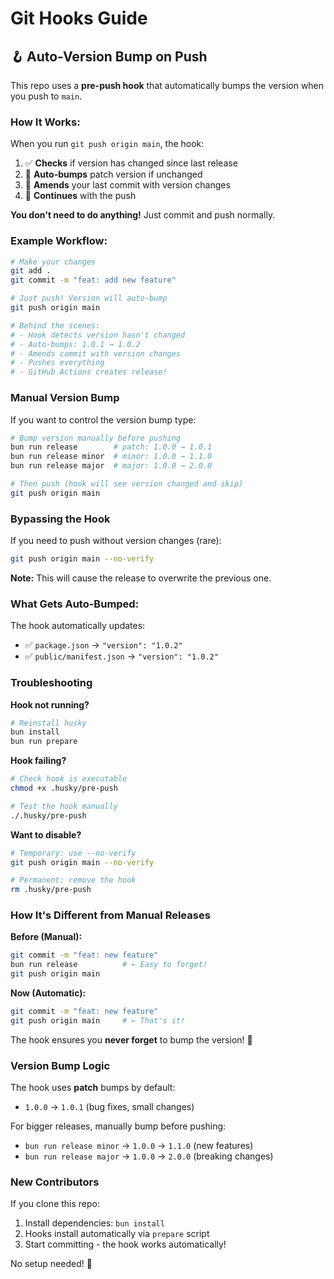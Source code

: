 # Git Hooks Guide

## 🪝 Auto-Version Bump on Push

This repo uses a **pre-push hook** that automatically bumps the version when you push to `main`.

### How It Works:

When you run `git push origin main`, the hook:

1. ✅ **Checks** if version has changed since last release
2. 🤖 **Auto-bumps** patch version if unchanged
3. 📝 **Amends** your last commit with version changes
4. 🚀 **Continues** with the push

**You don't need to do anything!** Just commit and push normally.

### Example Workflow:

```bash
# Make your changes
git add .
git commit -m "feat: add new feature"

# Just push! Version will auto-bump
git push origin main

# Behind the scenes:
# - Hook detects version hasn't changed
# - Auto-bumps: 1.0.1 → 1.0.2
# - Amends commit with version changes
# - Pushes everything
# - GitHub Actions creates release!
```

### Manual Version Bump

If you want to control the version bump type:

```bash
# Bump version manually before pushing
bun run release        # patch: 1.0.0 → 1.0.1
bun run release minor  # minor: 1.0.0 → 1.1.0  
bun run release major  # major: 1.0.0 → 2.0.0

# Then push (hook will see version changed and skip)
git push origin main
```

### Bypassing the Hook

If you need to push without version changes (rare):

```bash
git push origin main --no-verify
```

**Note:** This will cause the release to overwrite the previous one.

### What Gets Auto-Bumped:

The hook automatically updates:
- ✅ `package.json` → `"version": "1.0.2"`
- ✅ `public/manifest.json` → `"version": "1.0.2"`

### Troubleshooting

**Hook not running?**
```bash
# Reinstall husky
bun install
bun run prepare
```

**Hook failing?**
```bash
# Check hook is executable
chmod +x .husky/pre-push

# Test the hook manually
./.husky/pre-push
```

**Want to disable?**
```bash
# Temporary: use --no-verify
git push origin main --no-verify

# Permanent: remove the hook
rm .husky/pre-push
```

### How It's Different from Manual Releases

**Before (Manual):**
```bash
git commit -m "feat: new feature"
bun run release          # ← Easy to forget!
git push origin main
```

**Now (Automatic):**
```bash
git commit -m "feat: new feature"
git push origin main     # ← That's it!
```

The hook ensures you **never forget** to bump the version! 🎉

### Version Bump Logic

The hook uses **patch** bumps by default:
- `1.0.0` → `1.0.1` (bug fixes, small changes)

For bigger releases, manually bump before pushing:
- `bun run release minor` → `1.0.0` → `1.1.0` (new features)
- `bun run release major` → `1.0.0` → `2.0.0` (breaking changes)

### New Contributors

If you clone this repo:

1. Install dependencies: `bun install`
2. Hooks install automatically via `prepare` script
3. Start committing - the hook works automatically!

No setup needed! 🚀

